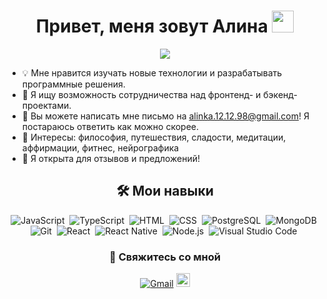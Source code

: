 <h1 align="center">Привет, меня зовут Алина <img src="https://media.giphy.com/media/hvRJCLFzcasrR4ia7z/giphy.gif" width="35"></h1>
<p align="center">
  <a href="https://github.com/DenverCoder1/readme-typing-svg"><img src="https://readme-typing-svg.herokuapp.com?lines=Full+Stack+Web+Developer;&center=true&width=500&height=50"></a>
</p>

- 💡 Мне нравится изучать новые технологии и разрабатывать программные решения.
- 👯 Я ищу возможность сотрудничества над фронтенд- и бэкенд-проектами.
- 💬 Вы можете написать мне письмо на alinka.12.12.98@gmail.com! Я постараюсь ответить как можно скорее.
- 💜 Интересы: философия, путешествия, сладости, медитации, аффирмации, фитнес, нейрографика
- 📄 Я открыта для отзывов и предложений!

<div align="center">
<h2> 🛠️ Мои навыки </h2>

  ![JavaScript](https://img.shields.io/badge/JavaScript%20-%23F7DF1E.svg?style=flat&logo=javascript&logoColor=white)&nbsp;
  ![TypeScript](https://img.shields.io/badge/TypeScript-007ACC?style=flat&logo=typescript&logoColor=white)&nbsp;
  ![HTML](https://img.shields.io/badge/HTML5%20-%23E34F26.svg?style=flat&logo=html5&logoColor=white)&nbsp;
  ![CSS](https://img.shields.io/badge/CSS%20-%231572B6.svg?style=flat&logo=css3&logoColor=white)&nbsp;
  ![PostgreSQL](https://img.shields.io/badge/PostgreSQL-316192?style=flat&logo=postgresql&logoColor=white)&nbsp;
  ![MongoDB](https://img.shields.io/badge/MongoDB-4EA94B?style=flat&logo=mongodb&logoColor=white)&nbsp;
  ![Git](https://img.shields.io/badge/Git-F05032?style=flat&logo=git&logoColor=white)&nbsp;
  ![React](https://img.shields.io/badge/-React-05122A?style=flat&logo=react)&nbsp;
  ![React Native](https://img.shields.io/badge/React_Native-20232A?style=flat&logo=react&logoColor=white)&nbsp;
  ![Node.js](https://img.shields.io/badge/-Node.js-05122A?style=flat&logo=node.js)&nbsp;
  ![Visual Studio Code](https://img.shields.io/badge/-Visual%20Studio%20Code-05122A?style=flat&logo=visual-studio-code&logoColor=white)&nbsp;
  
  </div>

<div align="center">
  <h3> &#129309; Свяжитесь со мной </h3> 
  <a href="mailto:alinka.12.12.98@gmail.com?"><img src="https://img.shields.io/badge/gmail-%23D14836.svg?&style=flat&logo=gmail&logoColor=white" alt="Gmail"/></a>
  <a href="https://t.me/alinka1298">
  <img alt="Alina's Telegram" width="22px" src="https://web.telegram.org/img/logo_share.png" />
  </a>
  </div>
